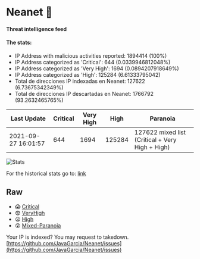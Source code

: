 # Neanet :hocho:
#### Threat intelligence feed
#### The stats:

- IP Address with malicious activities reported: 1894414 (100%)
- IP Address categorized as 'Critical':  644 (0.0339946812048%)
- IP Address categorized as 'Very High':  1694 (0.0894207918649%)
- IP Address categorized as 'High':  125284 (6.61333795042)
- Total de direcciones IP indexadas en Neanet:  127622 (6.73675342349%)
- Total de direcciones IP descartadas en Neanet:  1766792 (93.2632465765%)

| Last Update | Critical | Very High | High | Paranoia |
| --- | --- | --- | --- | --- |
| 2021-09-27 16:01:57 | 644 | 1694 | 125284 | 127622 mixed list (Critical + Very High + High)|

![Stats](https://docs.google.com/spreadsheets/d/e/2PACX-1vSnaNMIXVabIpDJjufMlzH7poXnshF3mgd8Is1g9ytUEzVsP5my4Trn8f-xkoLLQ38xpL3HtmUexLo6/pubchart?oid=501124687&format=image)

For the historical stats go to: [link](/stats.csv)
## Raw
- :scream: [Critical](https://raw.githubusercontent.com/JavaGarcia/Neanet/master/blacklists/neanet_critical.txt)
- :fearful: [VeryHigh](https://raw.githubusercontent.com/JavaGarcia/Neanet/master/blacklists/neanet_veryHigh.txtt)
- :frowning: [High](https://raw.githubusercontent.com/JavaGarcia/Neanet/master/blacklists/neanet_high.txt)
- :dizzy_face: [Mixed-Paranoia](https://raw.githubusercontent.com/JavaGarcia/Neanet/master/blacklists/neanet_all.txt)


Your IP is indexed? You may request to takedown. [https://github.com/JavaGarcia/Neanet/issues](https://github.com/JavaGarcia/Neanet/issues)








































































































































































































































































































































































































































































































































































































































































































































































































































































































































































































































































































































































































































































































































































































































































































































































































































































































































































































































































































































































































































































































































































































































































































































































































































































































































































































































































































































































































































































































































































































































































































































































































































































































































































































































































































































































































































































































































































































































































































































































































































































































































































































































































































































































































































































































































































































































































































































































































































































































































































































































































































































































































































































































































































































































































































































































































































































































































































































































































































































































































































































































































































































































































































































































































































































































































































































































































































































































































































































































































































































































































































































































































































































































































































































































































































































































































































































































































































































































































































































































































































































































































































































































































































































































































































































































































































































































































































































































































































































































































































































































































































































































































































































